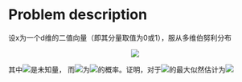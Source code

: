 # Problem description
设x为一个d维的二值向量（即其分量取值为0或1），服从多维伯努利分布

<center><img src="http://chart.googleapis.com/chart?cht=tx&chl= \begin{equation}p(x_i|\Theta) = \prod_{i=1}^d \Theta_i^{x_i}(1-\Theta_i)^{1-x_i} \end{equation}" style="border:none;"></center>

其中<img src="http://chart.googleapis.com/chart?cht=tx&chl= \Theta = (\Theta_1, \cdots, \Theta_d)^T" style="border:none;">是未知量， 而<img src="http://chart.googleapis.com/chart?cht=tx&chl= \Theta_i" style="border:none;">为<img src="http://chart.googleapis.com/chart?cht=tx&chl= x_i=1" style="border:none;">的概率。证明，对于<img src="http://chart.googleapis.com/chart?cht=tx&chl= \Theta" style="border:none;">的最大似然估计为<img src="http://chart.googleapis.com/chart?cht=tx&chl= \begin{equation} \hat{\Theta} = \frac{1}{n}\sum\limits_{k=1}^nX_k \end{equation}" style="border:none;">

